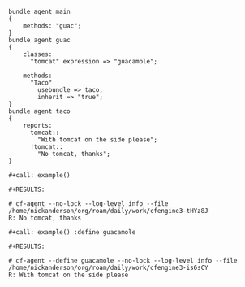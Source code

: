 ``` {#example .cfengine3 include-stdlib="t" log-level="info" exports="both" command-in-result="t" tangle="inherit_attribute_in_methods_type_promises.cf"}
bundle agent main
{
    methods: "guac";
}
bundle agent guac
{
    classes:
      "tomcat" expression => "guacamole";

    methods:
      "Taco"
        usebundle => taco,
        inherit => "true";
}
bundle agent taco
{
    reports:
      tomcat::
        "With tomcat on the side please";
      !tomcat::
        "No tomcat, thanks";
}
```

```{=org}
#+call: example()
```
```{=org}
#+RESULTS:
```
``` example
# cf-agent --no-lock --log-level info --file /home/nickanderson/org/roam/daily/work/cfengine3-tHYz8J
R: No tomcat, thanks
```

```{=org}
#+call: example() :define guacamole
```
```{=org}
#+RESULTS:
```
``` example
# cf-agent --define guacamole --no-lock --log-level info --file /home/nickanderson/org/roam/daily/work/cfengine3-is6sCY
R: With tomcat on the side please
```
